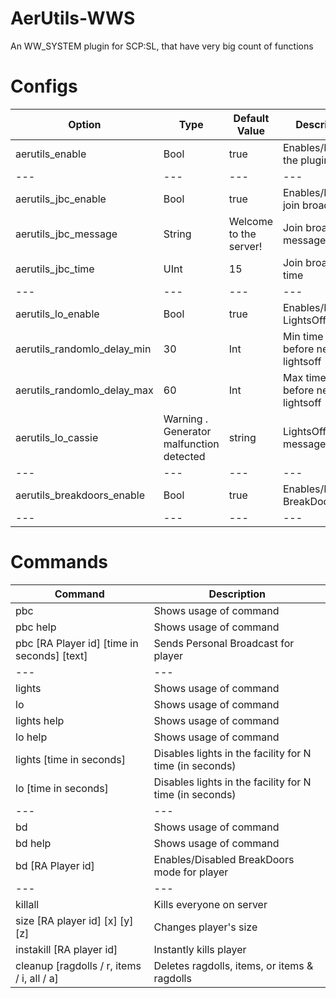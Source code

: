 # AerUtils-WWS
An WW_SYSTEM plugin for SCP:SL, that have very big count of functions

# Configs
| Option | Type | Default Value | Description |
| --- | --- | --- | --- |
| aerutils_enable | Bool | true | Enables/Disables the plugin |
| --- | --- | --- | --- |
| aerutils_jbc_enable | Bool | true | Enables/Disables join broadcasts |
| aerutils_jbc_message | String | Welcome to the server! | Join broadcast message |
| aerutils_jbc_time | UInt | 15 | Join broadcast time |
| --- | --- | --- | --- |
| aerutils_lo_enable| Bool | true | Enables/Disables LightsOff |
| aerutils_randomlo_delay_min | 30 | Int | Min time to wait before next lightsoff
| aerutils_randomlo_delay_max | 60 | Int | Max time to wait before next lightsoff
| aerutils_lo_cassie | Warning . Generator malfunction detected | string | LightsOff CASSIE message
| --- | --- | --- | --- |
| aerutils_breakdoors_enable | Bool | true | Enables/Disabled BreakDoors |
| --- | --- | --- | --- |

# Commands
| Command | Description |
| --- | --- |
| pbc | Shows usage of command |
| pbc help | Shows usage of command |
| pbc [RA Player id] [time in seconds] [text] | Sends Personal Broadcast for player |
| --- | --- |
| lights | Shows usage of command |
| lo | Shows usage of command |
| lights help | Shows usage of command |
| lo help | Shows usage of command |
| lights [time in seconds] | Disables lights in the facility for N time (in seconds) |
| lo [time in seconds] | Disables lights in the facility for N time (in seconds) |
| --- | --- |
| bd | Shows usage of command |
| bd help | Shows usage of command |
| bd [RA Player id] | Enables/Disabled BreakDoors mode for player |
| --- | --- |
| killall | Kills everyone on server |
| size [RA player id] [x] [y] [z] | Changes player's size |
| instakill [RA player id] | Instantly kills player
| cleanup [ragdolls / r, items / i, all / a] | Deletes ragdolls, items, or items & ragdolls | 
